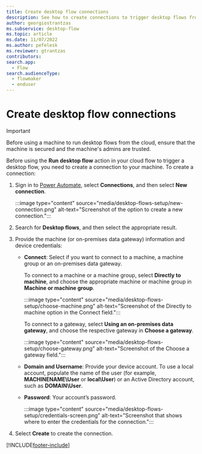 ```yaml
---
title: Create desktop flow connections
description: See how to create connections to trigger desktop flows from cloud flows.
author: georgiostrantzas
ms.subservice: desktop-flow
ms.topic: article
ms.date: 11/07/2022
ms.author: pefelesk
ms.reviewer: gtrantzas
contributors:
search.app: 
  - Flow 
search.audienceType: 
  - flowmaker
  - enduser
---
```


# Create desktop flow connections

> [!IMPORTANT]
> Before using a machine to run desktop flows from the cloud, ensure that the machine is secured and the machine's admins are trusted.

Before using the **Run desktop flow** action in your cloud flow to trigger a desktop flow, you need to create a connection to your machine. To create a connection:

1. Sign in to [Power Automate](https://powerautomate.microsoft.com), select **Connections**,  and then select **New connection**.

    :::image type="content" source="media/desktop-flows-setup/new-connection.png" alt-text="Screenshot of the option to create a new connection.":::

1. Search for **Desktop flows**, and then select the appropriate result.

1. Provide the machine (or on-premises data gateway) information and device credentials:

   - **Connect**: Select if you want to connect to a machine, a machine group or an on-premises data gateway.

      To connect to a machine or a machine group, select **Directly to machine**, and choose the appropriate machine or machine group in  **Machine or machine group**.

      :::image type="content" source="media/desktop-flows-setup/choose-machine.png" alt-text="Screenshot of the Directly to machine option in the Connect field.":::

      To connect to a gateway, select **Using an on-premises data gateway**, and choose the respective gateway in  **Choose a gateway**.

      :::image type="content" source="media/desktop-flows-setup/choose-gateway.png" alt-text="Screenshot of the Choose a gateway field.":::

   - **Domain and Username**: Provide your device account. To use a local account, populate the name of the user (for example, **MACHINENAME\\User** or **local\\User**) or an Active Directory account, such as **DOMAIN\\User**.

   - **Password**: Your account’s password.

      :::image type="content" source="media/desktop-flows-setup/credentials-screen.png" alt-text="Screenshot that shows where to enter the credentials for the connection.":::

1. Select **Create** to create the connection.

[!INCLUDE[footer-include](../includes/footer-banner.md)]
